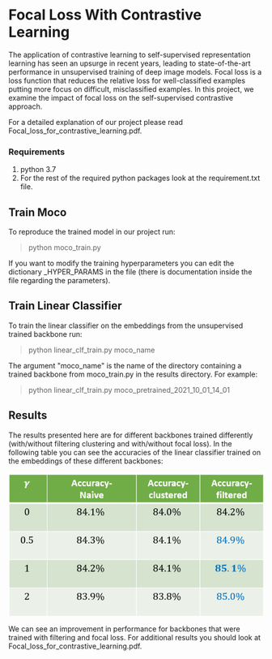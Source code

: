 # Focal Loss With Contrastive Learning

The application of contrastive learning to self-supervised representation learning has seen an
upsurge in recent years, leading to state-of-the-art performance in unsupervised training of deep
image models. Focal loss is a loss function that reduces the relative loss for well-classified examples
putting more focus on difficult, misclassified examples. In this project, we examine the impact of
focal loss on the self-supervised contrastive approach.

For a detailed explanation of our project please read Focal_loss_for_contrastive_learning.pdf.

### Requirements
1. python 3.7
2. For the rest of the required python packages look at the requirement.txt file.

## Train Moco

To reproduce the trained model in our project run:

> python moco_train.py

If you want to modify the training hyperparameters you can edit the 
dictionary _HYPER_PARAMS in the file (there is documentation inside the file regarding the parameters). 

## Train Linear Classifier

To train the linear classifier on the embeddings from the unsupervised trained backbone run:

> python linear_clf_train.py moco_name

The argument "moco_name" is the name of the directory containing a trained backbone from moco_train.py in the 
results directory. For example:
> python linear_clf_train.py moco_pretrained_2021_10_01_14_01

## Results

The results presented here are for different backbones trained differently (with/without filtering clustering and 
with/without focal loss). In the following table you can see the accuracies of the linear classifier trained on the 
embeddings of these different backbones:

![results_table](results_table.PNG "results")

We can see an improvement in performance for backbones that were trained with filtering and focal loss.
For additional results you should look at Focal_loss_for_contrastive_learning.pdf.
